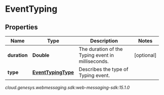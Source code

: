 # EventTyping


## Properties

| Name | Type | Description | Notes |
| ------------ | ------------- | ------------- | ------------- |
| **duration** | **Double** | The duration of the Typing event in milliseconds. |  [optional] |
| **type** | [**EventTypingType**](EventTypingType) | Describes the type of Typing event. |  |




_cloud.genesys.webmessaging.sdk:web-messaging-sdk:15.1.0_
